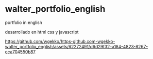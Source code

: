# walter_portfolio_english
portfolio in english

desarrollado en html css y javascript


https://github.com/wgekko/https-github.com-wgekko-walter_portfolio_english/assets/62272491/d6d29f32-a184-4823-8267-cca704550b87

